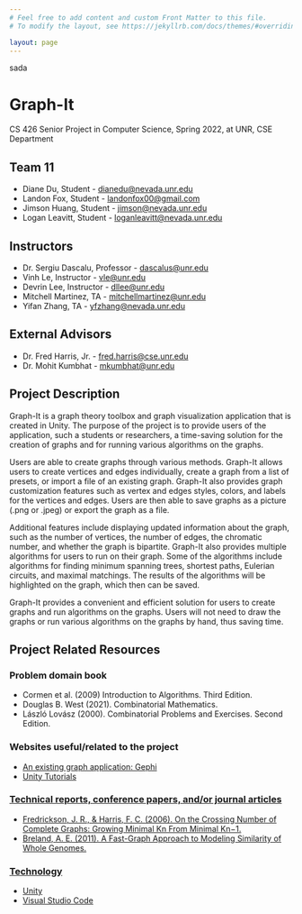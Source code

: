 ```yaml
---
# Feel free to add content and custom Front Matter to this file.
# To modify the layout, see https://jekyllrb.com/docs/themes/#overriding-theme-defaults

layout: page
---
```

sada
# Graph-It

CS 426 Senior Project in Computer Science, Spring 2022, at UNR, CSE Department

## Team 11

- Diane Du, Student - dianedu@nevada.unr.edu
- Landon Fox, Student - landonfox00@gmail.com
- Jimson Huang, Student - jimson@nevada.unr.edu
- Logan Leavitt, Student - loganleavitt@nevada.unr.edu

## Instructors

- Dr. Sergiu Dascalu, Professor - dascalus@unr.edu
- Vinh Le, Instructor - vle@unr.edu
- Devrin Lee, Instructor - dllee@unr.edu
- Mitchell Martinez, TA - mitchellmartinez@unr.edu 
- Yifan Zhang, TA - yfzhang@nevada.unr.edu

## External Advisors

- Dr. Fred Harris, Jr. - fred.harris@cse.unr.edu
- Dr. Mohit Kumbhat - mkumbhat@unr.edu

## Project Description

Graph-It is a graph theory toolbox and graph visualization application that is created in Unity. The purpose of the project is to provide users of the application, such a students or researchers, a time-saving solution for the creation of graphs and for running various algorithms on the graphs. 

Users are able to create graphs through various methods. Graph-It allows users to create vertices and edges individually, create a graph from a list of presets, or import a file of an existing graph. Graph-It also provides graph customization features such as vertex and edges styles, colors, and labels for the vertices and edges. Users are then able to save graphs as a picture (.png or .jpeg) or export the graph as a file. 

Additional features include displaying updated information about the graph, such as the number of vertices, the number of edges, the chromatic number, and whether the graph is bipartite. Graph-It also provides multiple algorithms for users to run on their graph. Some of the algorithms include algorithms for finding minimum spanning trees, shortest paths, Eulerian circuits, and maximal matchings. The results of the algorithms will be highlighted on the graph, which then can be saved.

Graph-It provides a convenient and efficient solution for users to create graphs and run algorithms on the graphs. Users will not need to draw the graphs or run various algorithms on the graphs by hand, thus saving time. 

## Project Related Resources
### Problem domain book
- Cormen et al. (2009) Introduction to Algorithms. Third Edition.
- Douglas B. West (2021). Combinatorial Mathematics.
- László Lovász (2000). Combinatorial Problems and Exercises. Second Edition.

### Websites useful/related to the project
- <a href="https://gephi.org/"> An existing graph application: Gephi
- <a href="https://learn.unity.com/"> Unity Tutorials

### Technical reports, conference papers, and/or journal articles
- <a href= "https://www.cse.unr.edu/~fredh/papers/thesis/PHD-001-Judy-Fredrickson/text.pdf"> Fredrickson, J. R., & Harris, F. C. (2006). On the Crossing Number of Complete Graphs: Growing Minimal Kn From Minimal Kn−1. 
- <a href="https://www.cse.unr.edu/~fredh/papers/thesis/PHD-007-Adrienne-Breland/dissertation.pdf"> Breland, A. E. (2011). A Fast-Graph Approach to Modeling Similarity of Whole Genomes. 

### Technology
- Unity
- Visual Studio Code
